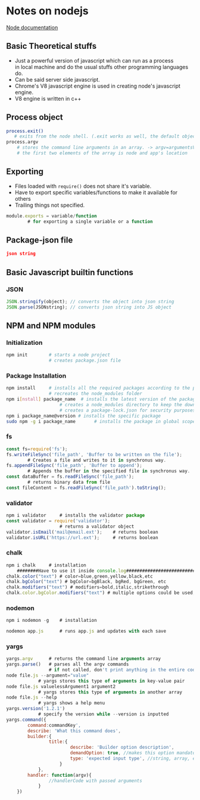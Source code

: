 # Notes on nodejs

[Node documentation](https://nodejs.org/dist/latest-v14.x/docs/api/)

## Basic Theoretical stuffs

* Just a powerful version of javascript which can run as a process\
    in local machine and do the usual stuffs other programming languages do.
* Can be said server side javascript.
* Chrome's V8 javascript engine is used in creating node's javascript engine.
* V8 engine is written in c++

## Process object

```bash
process.exit()
   # exits from the node shell. (.exit works as well, the default object is process)
process.argv
    # stores the command line arguments in an array. -> argv=argumentsVector
    # the first two elements of the array is node and app's location
```

## Exporting

* Files loaded with ```require()``` does not share it's variable.
* Have to export specific variables/functions to make it available for others
* Trailing things not specified.

```javascript
module.exports = variable/function
        # for exporting a single variable or a function
```

## Package-json file

```json
json string
```

## Basic Javascript builtin functions

### JSON

```javascript
JSON.stringify(object); // converts the object into json string
JSON.parse(JSONstring); // converts json string into JS object
```

## NPM and NPM modules

### Initialization

```bash
npm init        # starts a node project
                # creates package.json file
```

### Package Installation

```bash
npm install     # installs all the required packages according to the package files
                # recreates the node_modules folder
npm i[nstall] package_name  # installs the latest version of the package
                    # creates a node_modules directory to keep the downloaded packages
                    # creates a package-lock.json for security purposes
npm i package_name@version # installs the specific package
sudo npm -g i package_name       # installs the package in global scope
```

### fs

```javascript
const fs=require('fs');
fs.writeFileSync('file_path', 'Buffer to be written on the file');
        # Creates a file and writes to it in synchronus way.
fs.appendFileSync('file_path', 'Buffer to append');
        # Appends the buffer in the specified file in synchronus way.
const dataBuffer = fs.readFileSync('file_path');
        # returns binary data from file
const fileContent = fs.readFileSync('file_path').toString();
```

### validator

```javascript
npm i validator     # installs the validator package
const validator = require('validator');
                    # returns a validator object
validator.isEmail('mail@email.ext');    # returns boolean
validator.isURL('https://url.ext');     # returns boolean
```

### chalk

```javascript
npm i chalk     # installation
    ########Have to use it inside console.log####################################
chalk.color("text") # color=blue,green,yellow,black,etc
chalk.bgColor("text") # bgColor=bgBlack, bgRed, bgGreen, etc
chalk.modifiers("text") # modifiers=bold,italic,strikethrough
chalk.color.bgColor.modifiers("text") # multiple options could be used, no serial
```

### nodemon

```javascript
npm i nodemon -g    # installation

nodemon app.js      # runs app.js and updates with each save
```

### yargs

```javascript
yargs.argv      # returns the command line arguments array
yargs.parse()   # parses all the argv commands
                # if not called, don't print anything in the entire code.
node file.js --argument="value"
            # yargs stores this type of arguments in key-value pair
node file.js valuelessArgument1 argument2
            # yargs stores this type of arguments in another array
node file.js --help
            # yargs shows a help menu
yargs.version('1.2.1')
            # specify the version while --version is inputted
yargs.command({
        command:commandKey',
        describe: 'What this command does',
        builder:{
                title:{
                        describe: 'Builder option description',
                        demandOption: true, //makes this option mandatory
                        type: 'expected input type', //string, array, etc
                    }
            },
        handler: function(argv){
                //handlerCode with passed arguments
            }
    })
```
